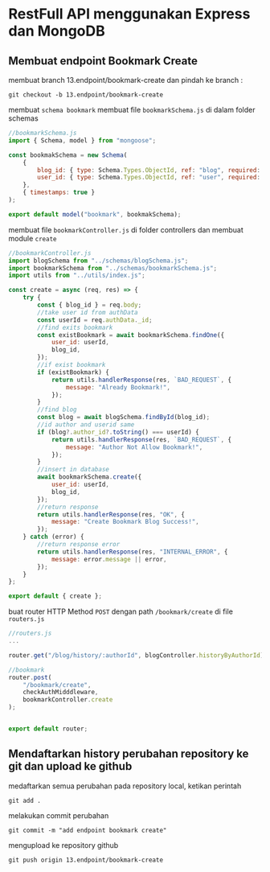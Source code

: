 # RestFull API menggunakan Express dan MongoDB

## Membuat endpoint Bookmark Create

membuat branch 13.endpoint/bookmark-create dan pindah ke branch :

```console
git checkout -b 13.endpoint/bookmark-create
```

membuat `schema bookmark`
membuat file `bookmarkSchema.js` di dalam folder schemas

```js
//bookmarkSchema.js
import { Schema, model } from "mongoose";

const bookmakSchema = new Schema(
    {
        blog_id: { type: Schema.Types.ObjectId, ref: "blog", required: true },
        user_id: { type: Schema.Types.ObjectId, ref: "user", required: true },
    },
    { timestamps: true }
);

export default model("bookmark", bookmakSchema);
```

membuat file `bookmarkController.js` di folder controllers dan membuat module `create`

```js
//bookmarkController.js
import blogSchema from "../schemas/blogSchema.js";
import bookmarkSchema from "../schemas/bookmarkSchema.js";
import utils from "../utils/index.js";

const create = async (req, res) => {
    try {
        const { blog_id } = req.body;
        //take user id from authData
        const userId = req.authData._id;
        //find exits bookmark
        const existBookmark = await bookmarkSchema.findOne({
            user_id: userId,
            blog_id,
        });
        //if exist bookmark
        if (existBookmark) {
            return utils.handlerResponse(res, `BAD_REQUEST`, {
                message: "Already Bookmark!",
            });
        }
        //find blog
        const blog = await blogSchema.findById(blog_id);
        //id author and userid same
        if (blog?.author_id?.toString() === userId) {
            return utils.handlerResponse(res, `BAD_REQUEST`, {
                message: "Author Not Allow Bookmark!",
            });
        }
        //insert in database
        await bookmarkSchema.create({
            user_id: userId,
            blog_id,
        });
        //return response
        return utils.handlerResponse(res, "OK", {
            message: "Create Bookmark Blog Success!",
        });
    } catch (error) {
        //return response error
        return utils.handlerResponse(res, "INTERNAL_ERROR", {
            message: error.message || error,
        });
    }
};

export default { create };
```

buat router HTTP Method `POST` dengan path `/bookmark/create` di file `routers.js`

```js
//routers.js
...

router.get("/blog/history/:authorId", blogController.historyByAuthorId);

//bookmark
router.post(
    "/bookmark/create",
    checkAuthMidddleware,
    bookmarkController.create
);


export default router;

```

## Mendaftarkan history perubahan repository ke git dan upload ke github

medaftarkan semua perubahan pada repository local, ketikan perintah

```console
git add .
```

melakukan commit perubahan

```console
git commit -m "add endpoint bookmark create"
```

mengupload ke repository github

```console
git push origin 13.endpoint/bookmark-create
```
